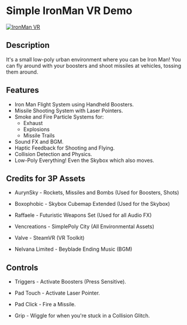 # Simple IronMan VR Demo

[![IronMan VR](http://i.imgur.com/vWUeMx6.jpg)](https://www.youtube.com/watch?v=r1on_N9AIQU)

## Description

It's a small low-poly urban environment where you can be Iron Man!
You can fly around with your boosters and shoot missiles at vehicles, tossing them around.

## Features

* Iron Man Flight System using Handheld Boosters.
* Missile Shooting System with Laser Pointers.
* Smoke and Fire Particle Systems for:
  * Exhaust
  * Explosions
  * Missile Trails
* Sound FX and BGM.
* Haptic Feedback for Shooting and Flying.
* Collision Detection and Physics.
* Low-Poly Everything! Even the Skybox which also moves.

## Credits for 3P Assets

* AurynSky - Rockets, Missiles and Bombs (Used for Boosters, Shots)

* Boxophobic - Skybox Cubemap Extended (Used for the Skybox)

* Raffaele - Futuristic Weapons Set (Used for all Audio FX)

* Vencreations - SimplePoly City (All Environmental Assets)

* Valve - SteamVR (VR Toolkit)

* Nelvana Limited - Beyblade Ending Music (BGM)

## Controls

* Triggers - Activate Boosters (Press Sensitive).

* Pad Touch - Activate Laser Pointer.

* Pad Click - Fire a Missile.

* Grip - Wiggle for when you're stuck in a Collision Glitch.
